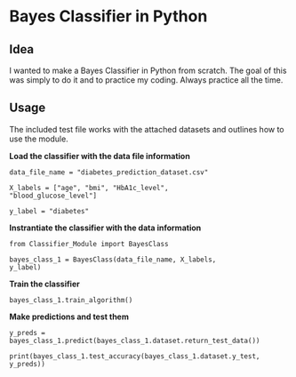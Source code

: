 # Bayes Classifier in Python
## Idea
I wanted to make a Bayes Classifier in Python from scratch. The goal of this was simply to do it and to practice my coding. Always practice all the time.

## Usage
The included test file works with the attached datasets and outlines how to use the module.

<b>Load the classifier with the data file information</b>

<code>data_file_name = "diabetes_prediction_dataset.csv"</code>

<code>X_labels = ["age", "bmi", "HbA1c_level", "blood_glucose_level"]</code>

<code>y_label = "diabetes"</code>


<b>Instrantiate the classifier with the data information</b>

<code>from Classifier_Module import BayesClass</code>

<code>bayes_class_1 = BayesClass(data_file_name, X_labels, y_label)</code>



<b>Train the classifier</b>

<code>bayes_class_1.train_algorithm()</code>


<b>Make predictions and test them</b>

<code>y_preds = bayes_class_1.predict(bayes_class_1.dataset.return_test_data())</code>

<code>print(bayes_class_1.test_accuracy(bayes_class_1.dataset.y_test, y_preds))</code>

